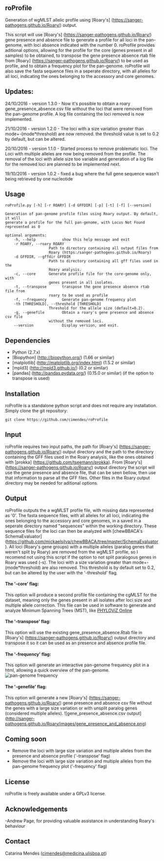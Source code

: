 ## roProfile ##

Generation of wgMLST allelic profile using [Roary's] (https://sanger-pathogens.github.io/Roary/) output.

This script will use [Roary's] (https://sanger-pathogens.github.io/Roary/) gene presence and absence file to generate a profile for all loci in the pan-genome, with loci absence indicated with the number 0. 
roProfile provides aditional options, allowing for the profile for the core (genes present in all samples) to be obtained, to transpose the gene presence absence rtab file from [Roary] (https://sanger-pathogens.github.io/Roary/) to be used as profile, and to obtain a frequency plot for the pan-genome.
roProfile will also save the fasta sequence files in a seperate directory, with all alleles for all loci, indicating the ones belonging to the accessory and core genomes.

## Updates:

24/10/2016 - version 1.3.0 - Now it's possible to obtain a roary gene_presence_absence.csv file without the loci that were removed from the pan-genome profile. A log file containing the loci removed is now implemented.

21/10/2016 - version 1.2.0 - The loci with a size variation greater than mode+-(mode*threshold) are now removed. the threshold value is set to 0.2 by default, but can be altered. 

20/10/2016 - version 1.1.0 - Started process to remove problematic loci. The Loci with multiple alleles are now being removed from the profile. The removal of the loci with allele size too variable and generation of a log file for the removed loci are planned to be implemented next.

19/10/2016 - version 1.0.2 - fixed a bug where the full gene sequence wasn't being retrieved by one nucleotide

## Usage
    roProfile.py [-h] [-r ROARY] [-d GFFDIR] [-p] [-t] [-f] [--version]

    Generation of pan-genome profile files using Roary output. By default, it will
    generate a profile for the full pan-genome, with Locus Not Found represented as 0

    optional arguments:
        -h, --help            show this help message and exit
        -r ROARY, --roary ROARY
                        Path to directory containing all output files from
                        Roary (https:/sanger-pathogens.github.io/Roary)
        -d GFFDIR, --gffdir GFFDIR
                        Path to directory containing all gff files used in the
                        Roary analysis.
        -c, --core      Generate profile file for the core-genome only, with
                        genes present in all isolates.
        -t, --transpose       transpose the gene presence absence rtab file from
                        roary to be used as profile
        -f, --frequency       Generate pan-genome frequency plot
        -th [THRESHOLD], --threshold [THRESHOLD]
                        Threshold for the allele size (default=0.2).
        -g, --genefile        Obtain a roary's gene presence and absence csv file
                        without the removed loci.
        --version             Display version, and exit.

## Dependencies

- Python (2.7.x)
- [Biopython] (http://biopython.org/) (1.66 or similar)
- [matplotlib] (http://matplotlib.org/index.html) (1.5.2 or similar)
- [mpld3] (http://mpld3.github.io/) (0.2 or similar)
- [pandas] (http://pandas.pydata.org/) (0.15.0 or similar) (if the option to transpose is used)

## Installation

roProfile is a standalone python script and does not require any installation. Simply clone the git repository:

    git clone https://github.com/cimendes/roProfile

## Input
roProfile  requires two input paths, the path for [Roary's] (https://sanger-pathogens.github.io/Roary/) output directory and the path to the directory containing the GFF files used in the Roary analysis, like the ones obtained with [prokka] (https://github.com/tseemann/prokka). 
From [Roary's] (https://sanger-pathogens.github.io/Roary/) output directory the script will use the gene presence and absence file, that can be seen bellow, then use that information to parse all the GFF files. Other files in the Roary output directory may be needed for aditional options. 

## Output
roProfile outputs the a wgMLST profile file, with missing data represented as '0'. The fasta sequence files, with all alleles for all loci, indicating the ones belonging to the accessory and core genomes, in a saved in a seperate directory named "sequences" within the working directory. These sequence files for the loci can then be analyzed with [chewBBACA's SchemaEvaluator] (https://github.com/mickaelsilva/chewBBACA/tree/master/SchemaEvaluator).
All loci (Roary's gene groups) with a multiple alleles (paralog genes that weren't split by Roary) are removed from the wgMLST profile, so I recomend not using this script if the option to not split paralogous genes in Roary was used (-s). The loci with a size variation greater than mode+-(mode*threshold) are also removed. This threshold is by default set to 0.2, but can be altered by the user with the '-threshold' flag.

#### The '-core' flag:
This option will produce a second profile file containing the cgMLST for the dataset, meaning only the genes present in all isolates after loci size and multiple allele correction. This file can be used in software to generate and analyze Minimum Spanning Trees (MST), like [PHYLOViZ Online](https://online.phyloviz.net/index)

#### The '-transpose' flag:
This option will use the existing gene_presence_absence.Rtab file in [Roary's] (https://sanger-pathogens.github.io/Roary/) output directory and transpose it so it can be used as an presence and absence profile file. 

#### The '-frequency' flag:
This option will generate an interactive pan-genome frequency plot in a html, allowing a quick overview of the pan-genome.
![pan-genome frequency](https://cloud.githubusercontent.com/assets/15690332/19932061/97ed2354-a106-11e6-8ddd-1f693d31e6b4.png)

#### The '-genefile' flag:
This option will generate a new [Roary's] (https://sanger-pathogens.github.io/Roary/) gene presence and absence csv file without the genes with a large size variation or with unsplit paralog genes (considered multiple alleles). 
![gene_presence_absence.csv output] (http://sanger-pathogens.github.io/Roary/images/gene_presence_and_absence.png)

## Coming soon
- Remove the loci with large size variation and multiple alleles from the presence and absence profile ('-transpose' flag)
- Remove the loci with large size variation and multiple alleles from the pan-genome frequency plot ('-frequency' flag)

## License
roProfile is freely available under a GPLv3 license.

## Acknowledgements
-Andrew Page, for providing valuable assistance in understanding Roary's behaviour

## Contact
Catarina Mendes (cimendes@medicina.ulisboa.pt)

